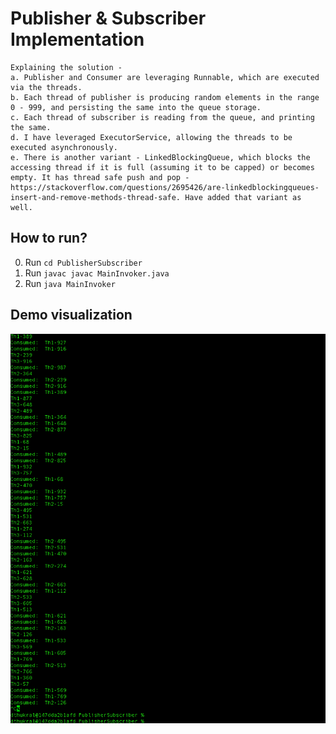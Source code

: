 # Publisher & Subscriber Implementation
```
Explaining the solution -
a. Publisher and Consumer are leveraging Runnable, which are executed via the threads.
b. Each thread of publisher is producing random elements in the range 0 - 999, and persisting the same into the queue storage.
c. Each thread of subscriber is reading from the queue, and printing the same.
d. I have leveraged ExecutorService, allowing the threads to be executed asynchronously.
e. There is another variant - LinkedBlockingQueue, which blocks the accessing thread if it is full (assuming it to be capped) or becomes empty. It has thread safe push and pop - https://stackoverflow.com/questions/2695426/are-linkedblockingqueues-insert-and-remove-methods-thread-safe. Have added that variant as well.
```

## How to run?
0. Run ```cd PublisherSubscriber```
1. Run ```javac javac MainInvoker.java```
2. Run ```java MainInvoker```

## Demo visualization
![Alt text](Demo/DemoImg.png?raw=true "Title")
